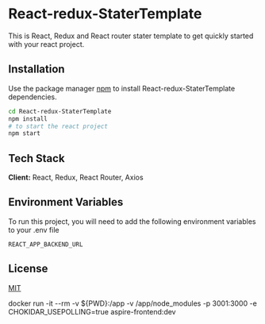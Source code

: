 # React-redux-StaterTemplate

This is React, Redux and React router stater template to get quickly started with your react project.

## Installation

Use the package manager [npm](https://www.npmjs.com/) to install React-redux-StaterTemplate dependencies.

```bash
cd React-redux-StaterTemplate
npm install
# to start the react project
npm start
```

## Tech Stack

**Client:** React, Redux, React Router, Axios

## Environment Variables

To run this project, you will need to add the following environment variables to your .env file

`REACT_APP_BACKEND_URL`

## License

[MIT](https://choosealicense.com/licenses/mit/)

docker run -it --rm -v ${PWD}:/app -v /app/node_modules -p 3001:3000 -e CHOKIDAR_USEPOLLING=true aspire-frontend:dev 